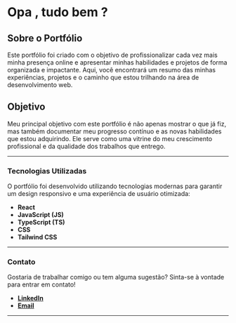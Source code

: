 # Opa , tudo bem ?

## Sobre o Portfólio

Este portfólio foi criado com o objetivo de profissionalizar cada vez mais minha presença online e apresentar minhas habilidades e projetos de forma organizada e impactante. Aqui, você encontrará um resumo das minhas experiências, projetos e o caminho que estou trilhando na área de desenvolvimento web.

## Objetivo

Meu principal objetivo com este portfólio é não apenas mostrar o que já fiz, mas também documentar meu progresso contínuo e as novas habilidades que estou adquirindo. Ele serve como uma vitrine do meu crescimento profissional e da qualidade dos trabalhos que entrego.

---

### Tecnologias Utilizadas

O portfólio foi desenvolvido utilizando tecnologias modernas para garantir um design responsivo e uma experiência de usuário otimizada:

- **React**
- **JavaScript (JS)**
- **TypeScript (TS)**
- **CSS**
- **Tailwind CSS**

---

### Contato

Gostaria de trabalhar comigo ou tem alguma sugestão? Sinta-se à vontade para entrar em contato!

- **[LinkedIn](https://www.linkedin.com/in/pedro-lucas-reis-de-oliveira-sousa-a93945171/)**
- **[Email](mailto:pedrosousa2160@gmail.com)**

---

